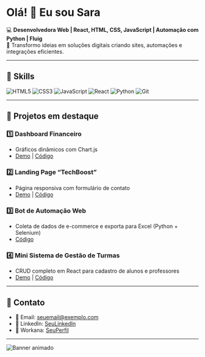 # Olá! 👋 Eu sou Sara

💻 **Desenvolvedora Web | React, HTML, CSS, JavaScript | Automação com Python | Fluig**  
🚀 Transformo ideias em soluções digitais criando sites, automações e integrações eficientes.

---

## 🔹 Skills
![HTML5](https://img.shields.io/badge/HTML5-E34F26?style=flat-square&logo=html5&logoColor=white)
![CSS3](https://img.shields.io/badge/CSS3-1572B6?style=flat-square&logo=css3&logoColor=white)
![JavaScript](https://img.shields.io/badge/JavaScript-F7DF1E?style=flat-square&logo=javascript&logoColor=black)
![React](https://img.shields.io/badge/React-61DAFB?style=flat-square&logo=react&logoColor=black)
![Python](https://img.shields.io/badge/Python-3776AB?style=flat-square&logo=python&logoColor=white)
![Git](https://img.shields.io/badge/Git-F05032?style=flat-square&logo=git&logoColor=white)

---

## 🔹 Projetos em destaque
### 1️⃣ Dashboard Financeiro
- Gráficos dinâmicos com Chart.js  
- [Demo](#) | [Código](#)

### 2️⃣ Landing Page “TechBoost”
- Página responsiva com formulário de contato  
- [Demo](#) | [Código](#)

### 3️⃣ Bot de Automação Web
- Coleta de dados de e-commerce e exporta para Excel (Python + Selenium)  
- [Código](#)

### 4️⃣ Mini Sistema de Gestão de Turmas
- CRUD completo em React para cadastro de alunos e professores  
- [Demo](#) | [Código](#)

---

## 🔹 Contato
- 📧 Email: seuemail@exemplo.com  
- 🔗 LinkedIn: [SeuLinkedIn](https://www.linkedin.com/in/sara-oliveira-32a371198/)  
- 💬 Workana: [SeuPerfil](https://www.workana.com/freelancer/7f6d027eed21c97d6d249fa8a55c793a)

---

![Banner animado](https://media.giphy.com/media/26AHONQ79FdWZhAI0/giphy.gif)  

